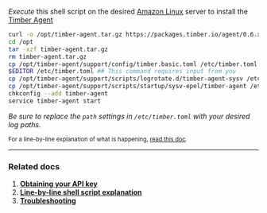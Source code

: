 *Execute* this shell script on the desired [Amazon Linux](https://aws.amazon.com/amazon-linux-ami/) server to install the [Timber Agent](/docs/platforms/other/agent)

```sh
curl -o /opt/timber-agent.tar.gz https://packages.timber.io/agent/0.6.x/linux-amd64/timber-agent-0.6.x-linux-amd64.tar.gz
cd /opt
tar -xzf timber-agent.tar.gz
rm timber-agent.tar.gz
cp /opt/timber-agent/support/config/timber.basic.toml /etc/timber.toml
$EDITOR /etc/timber.toml ## This command requires input from you
cp /opt/timber-agent/support/scripts/logrotate.d/timber-agent-sysv /etc/logrotate.d/timber-agent
cp /opt/timber-agent/support/scripts/startup/sysv-epel/timber-agent /etc/rc.d/init.d/
chkconfig --add timber-agent
service timber-agent start
```

*Be sure to replace the `path` settings in `/etc/timber.toml` with your desired log paths.*

<small>For a line-by-line explanation of what is happening, [read this doc](/docs/platforms/linux/installation/amazon-linux/line-by-line-explanation).</small>

---

### Related docs

1. [**Obtaining your API key**](/docs/app/applications/obtaining-api-key)
2. [**Line-by-line shell script explanation**](/docs/platforms/linux/installation/amazon-linux/line-by-line-explanation)
3. [**Troubleshooting**](/docs/platforms/linux/troubleshooting)
